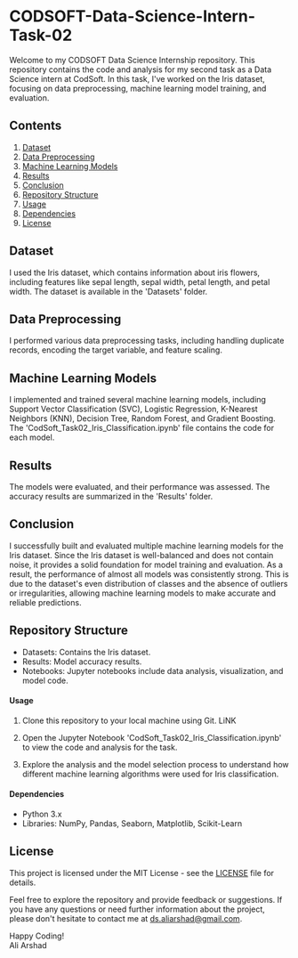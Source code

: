 # **CODSOFT-Data-Science-Intern-Task-02**

Welcome to my CODSOFT Data Science Internship repository. This repository contains the code and analysis for my second task as a Data Science intern at CodSoft. In this task, I've worked on the Iris dataset, focusing on data preprocessing, machine learning model training, and evaluation.

## Contents
1. [Dataset](#dataset)
2. [Data Preprocessing](#data-preprocessing)
3. [Machine Learning Models](#machine-learning-models)
4. [Results](#results)
5. [Conclusion](#conclusion)
6. [Repository Structure](#repository-structure)
7. [Usage](#usage)
8. [Dependencies](#dependencies)
9. [License](#license)

## Dataset
I used the Iris dataset, which contains information about iris flowers, including features like sepal length, sepal width, petal length, and petal width. The dataset is available in the 'Datasets' folder.

## Data Preprocessing
I performed various data preprocessing tasks, including handling duplicate records, encoding the target variable, and feature scaling.

## Machine Learning Models
I implemented and trained several machine learning models, including Support Vector Classification (SVC), Logistic Regression, K-Nearest Neighbors (KNN), Decision Tree, Random Forest, and Gradient Boosting. The 'CodSoft_Task02_Iris_Classification.ipynb' file contains the code for each model.

## Results
The models were evaluated, and their performance was assessed. The accuracy results are summarized in the 'Results' folder.

## Conclusion
I successfully built and evaluated multiple machine learning models for the Iris dataset. Since the Iris dataset is well-balanced and does not contain noise, it provides a solid foundation for model training and evaluation. As a result, the performance of almost all models was consistently strong. This is due to the dataset's even distribution of classes and the absence of outliers or irregularities, allowing machine learning models to make accurate and reliable predictions.

## Repository Structure
- Datasets: Contains the Iris dataset.
- Results: Model accuracy results.
- Notebooks: Jupyter notebooks include data analysis, visualization, and model code.

#### Usage
1. Clone this repository to your local machine using Git.
LiNK

2. Open the Jupyter Notebook 'CodSoft_Task02_Iris_Classification.ipynb' to view the code and analysis for the task.

3. Explore the analysis and the model selection process to understand how different machine learning algorithms were used for Iris classification.

#### Dependencies
- Python 3.x
- Libraries: NumPy, Pandas, Seaborn, Matplotlib, Scikit-Learn

## License
This project is licensed under the MIT License - see the [LICENSE](LICENSE) file for details.

Feel free to explore the repository and provide feedback or suggestions. If you have any questions or need further information about the project, please don't hesitate to contact me at ds.aliarshad@gmail.com.

Happy Coding! <br>
Ali Arshad
